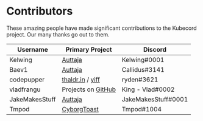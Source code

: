 # Contributors

These amazing people have made significant contributions to the Kubecord project.  Our many thanks go out to them.

Username | Primary Project | Discord
-------- | --------------- | -------
Kelwing | [Auttaja](https://auttaja.io) | Kelwing#0001
Baev1 | [Auttaja](https://auttaja.io) | Callidus#3141
codepupper | [thaldr.in](https://thaldr.in) / [yiff](https://yiff.thaldr.in) | ryden#3621
vladfrangu | Projects on [GitHub](https://github.com/vladfrangu) | King - Vlad#0002
JakeMakesStuff | [Auttaja](https://auttaja.io) | JakeMakesStuff#0001
Tmpod | [CyborgToast](https://cyborgtoast.tk) | Tmpod#1004
